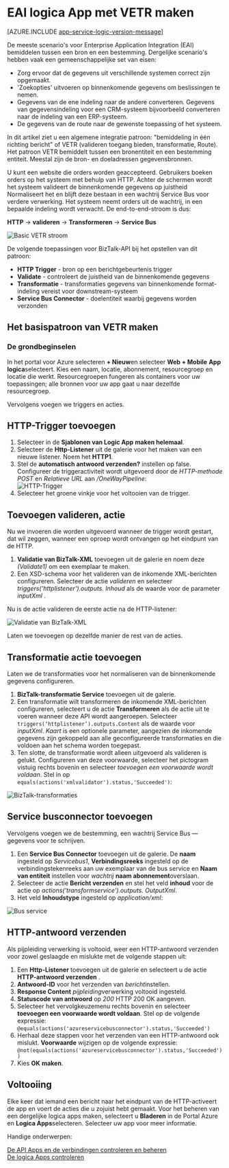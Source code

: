 <properties
   pageTitle="EAI logica App met VETR in apps logica in Azure App Service maken | Microsoft Azure"
   description="Valideren, coderen en functies van services BizTalk XML transformeren"
   services="logic-apps"
   documentationCenter=".net,nodejs,java"
   authors="rajeshramabathiran"
   manager="erikre"
   editor=""/>

<tags
   ms.service="logic-apps"
   ms.devlang="multiple"
   ms.topic="article"
   ms.tgt_pltfrm="na"
   ms.workload="na"
   ms.date="04/20/2016"
   ms.author="rajram"/>


# <a name="create-eai-logic-app-using-vetr"></a>EAI logica App met VETR maken

[AZURE.INCLUDE [app-service-logic-version-message](../../includes/app-service-logic-version-message.md)]

De meeste scenario's voor Enterprise Application Integration (EAI) bemiddelen tussen een bron en een bestemming. Dergelijke scenario's hebben vaak een gemeenschappelijke set van eisen:

- Zorg ervoor dat de gegevens uit verschillende systemen correct zijn opgemaakt.
- 'Zoekopties' uitvoeren op binnenkomende gegevens om beslissingen te nemen.
- Gegevens van de ene indeling naar de andere converteren. Gegevens van gegevensindeling voor een CRM-systeem bijvoorbeeld converteren naar de indeling van een ERP-systeem.
- De gegevens van de route naar de gewenste toepassing of het systeem.

In dit artikel ziet u een algemene integratie patroon: "bemiddeling in één richting bericht" of VETR (valideren toegang bieden, transformatie, Route). Het patroon VETR bemiddelt tussen een bronentiteit en een bestemming entiteit. Meestal zijn de bron- en doeladressen gegevensbronnen.

U kunt een website die orders worden geaccepteerd. Gebruikers boeken orders op het systeem met behulp van HTTP. Achter de schermen wordt het systeem valideert de binnenkomende gegevens op juistheid Normaliseert het en blijft deze bestaan in een wachtrij Service Bus voor verdere verwerking. Het systeem neemt orders uit de wachtrij, in een bepaalde indeling wordt verwacht. De end-to-end-stroom is dus:

**HTTP** → **valideren** → **Transformeren** → **Service Bus**

![Basic VETR stroom][1]

De volgende toepassingen voor BizTalk-API bij het opstellen van dit patroon:

* **HTTP Trigger** - bron op een berichtgebeurtenis trigger
* **Validate** - controleert de juistheid van de binnenkomende gegevens
* **Transformatie** - transformaties gegevens van binnenkomende format-indeling vereist voor downstream-systeem
* **Service Bus Connector** - doelentiteit waarbij gegevens worden verzonden


## <a name="constructing-the-basic-vetr-pattern"></a>Het basispatroon van VETR maken
### <a name="the-basics"></a>De grondbeginselen

In het portal voor Azure selecteren **+ Nieuw**en selecteer **Web + Mobile** **App logica**selecteert. Kies een naam, locatie, abonnement, resourcegroep en locatie die werkt. Resourcegroepen fungeren als containers voor uw toepassingen; alle bronnen voor uw app gaat u naar dezelfde resourcegroep.

Vervolgens voegen we triggers en acties.


## <a name="add-http-trigger"></a>HTTP-Trigger toevoegen
1. Selecteer in de **Sjablonen van Logic App** **maken helemaal**.
1. Selecteer de **Http-Listener** uit de galerie voor het maken van een nieuwe listener. Noem het **HTTP1**.
2. Stel de **automatisch antwoord verzenden?** instellen op false. Configureer de triggeractiviteit wordt uitgevoerd door de _HTTP-methode_ _POST_ en _Relatieve URL_ aan _/OneWayPipeline_:  
    ![HTTP-Trigger][2]
3. Selecteer het groene vinkje voor het voltooien van de trigger.

## <a name="add-validate-action"></a>Toevoegen valideren, actie

Nu we invoeren die worden uitgevoerd wanneer de trigger wordt gestart, dat wil zeggen, wanneer een oproep wordt ontvangen op het eindpunt van de HTTP.

1. **Validatie van BizTalk-XML** toevoegen uit de galerie en noem deze _(Validate1)_ om een exemplaar te maken.
2. Een XSD-schema voor het valideren van de inkomende XML-berichten configureren. Selecteer de actie _valideren_ en selecteer _triggers('httplistener').outputs. Inhoud_ als de waarde voor de parameter _inputXml_ .

Nu is de actie valideren de eerste actie na de HTTP-listener: 

![Validatie van BizTalk-XML][3]

Laten we toevoegen op dezelfde manier de rest van de acties. 

## <a name="add-transform-action"></a>Transformatie actie toevoegen
Laten we de transformaties voor het normaliseren van de binnenkomende gegevens configureren.

1. **BizTalk-transformatie Service** toevoegen uit de galerie.
2. Een transformatie wilt transformeren de inkomende XML-berichten configureren, selecteert u de actie **Transformeren** als de actie uit te voeren wanneer deze API wordt aangeroepen. Selecteer ```triggers(‘httplistener’).outputs.Content``` als de waarde voor _inputXml_. *Kaart* is een optionele parameter, aangezien de inkomende gegevens zijn gekoppeld aan alle geconfigureerde transformaties en die voldoen aan het schema worden toegepast.
3. Ten slotte, de transformatie wordt alleen uitgevoerd als valideren is gelukt. Configureren van deze voorwaarde, selecteer het pictogram vistuig rechts bovenin en selecteer _toevoegen een voorwaarde wordt voldaan_. Stel in op ```equals(actions('xmlvalidator').status,'Succeeded')```:  

![BizTalk-transformaties][4]


## <a name="add-service-bus-connector"></a>Service busconnector toevoegen
Vervolgens voegen we de bestemming, een wachtrij Service Bus — gegevens voor te schrijven.

1. Een **Service Bus Connector** toevoegen uit de galerie. De **naam** ingesteld op _Servicebus1_, **Verbindingsreeks** ingesteld op de verbindingstekenreeks aan uw exemplaar van de bus service en **Naam van entiteit** instellen voor _wachtrij_ **naam abonnement**overslaan.
2. Selecteer de actie **Bericht verzenden** en stel het veld **inhoud** voor de actie op _actions('transformservice').outputs. OutputXml_.
3. Het veld **Inhoudstype** ingesteld op *application/xml*:  

![Bus service][5]


## <a name="send-http-response"></a>HTTP-antwoord verzenden
Als pijpleiding verwerking is voltooid, weer een HTTP-antwoord verzenden voor zowel geslaagde en mislukte met de volgende stappen uit:

1. Een **Http-Listener** toevoegen uit de galerie en selecteert u de actie **HTTP-antwoord verzenden** .
2. **Antwoord-ID** voor het verzenden van *bericht*instellen.
2. **Response Content** *pijpleiding*verwerking voltooid ingesteld.
3. **Statuscode van antwoord** op *200* HTTP 200 OK aangeven.
4. Selecteer het vervolgkeuzemenu rechts bovenin en selecteer **toevoegen een voorwaarde wordt voldaan**.  Stel op de volgende expressie:  
    ```@equals(actions('azureservicebusconnector').status,'Succeeded')```  <br/>
5. Herhaal deze stappen voor het verzenden van een HTTP-antwoord ook mislukt. **Voorwaarde** wijzigen op de volgende expressie:  
```@not(equals(actions('azureservicebusconnector').status,'Succeeded'))``` <br/>
6. Kies **OK** **maken**.



## <a name="completion"></a>Voltooiing
Elke keer dat iemand een bericht naar het eindpunt van de HTTP-activeert de app en voert de acties die u zojuist hebt gemaakt. Voor het beheren van een dergelijke logica apps maken, selecteert u **Bladeren** in de Portal Azure en **Logica Apps**selecteren. Selecteer uw app voor meer informatie.

Handige onderwerpen:

[De API Apps en de verbindingen controleren en beheren](app-service-logic-monitor-your-connectors.md)  <br/>
[De logica Apps controleren](app-service-logic-monitor-your-logic-apps.md)

<!--image references -->
[1]: ./media/app-service-logic-create-EAI-logic-app-using-VETR/BasicVETR.PNG
[2]: ./media/app-service-logic-create-EAI-logic-app-using-VETR/HTTPListener.PNG
[3]: ./media/app-service-logic-create-EAI-logic-app-using-VETR/BizTalkXMLValidator.PNG
[4]: ./media/app-service-logic-create-EAI-logic-app-using-VETR/BizTalkTransforms.PNG
[5]: ./media/app-service-logic-create-EAI-logic-app-using-VETR/AzureServiceBus.PNG
